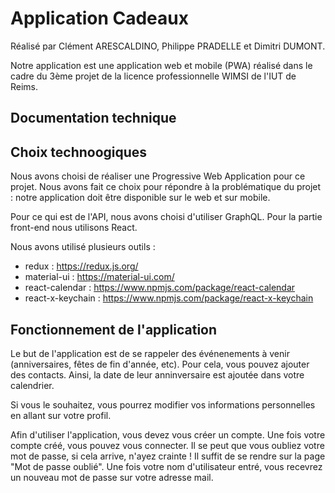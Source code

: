 # Application Cadeaux
Réalisé par Clément ARESCALDINO, Philippe PRADELLE et Dimitri DUMONT.

Notre application est une application web et mobile (PWA) réalisé dans le cadre du 3ème projet de la licence professionnelle WIMSI de l'IUT de Reims.

## Documentation technique

## Choix technoogiques
Nous avons choisi de réaliser une Progressive Web Application pour ce projet. Nous avons fait ce choix pour répondre à la problématique du projet : notre application doit être disponible sur le web et sur mobile.

Pour ce qui est de l'API, nous avons choisi d'utiliser GraphQL.
Pour la partie front-end nous utilisons React.

Nous avons utilisé plusieurs outils :
- redux : https://redux.js.org/
- material-ui : https://material-ui.com/
- react-calendar : https://www.npmjs.com/package/react-calendar
- react-x-keychain : https://www.npmjs.com/package/react-x-keychain

## Fonctionnement de l'application
Le but de l'application est de se rappeler des événenements à venir (anniversaires, fêtes de fin d'année, etc). Pour cela, vous pouvez ajouter des contacts. Ainsi, la date de leur anninversaire est ajoutée dans votre calendrier.

Si vous le souhaitez, vous pourrez modifier vos informations personnelles en allant sur votre profil.

Afin d'utiliser l'application, vous devez vous créer un compte. Une fois votre compte créé, vous pouvez vous connecter. Il se peut que vous oubliez votre mot de passe, si cela arrive, n'ayez crainte ! Il suffit de se rendre sur la page "Mot de passe oublié". Une fois votre nom d'utilisateur entré, vous recevrez un nouveau mot de passe sur votre adresse mail. 


